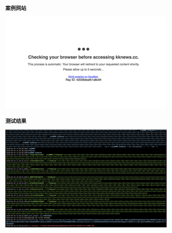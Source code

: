 ### 案例网站
![demo1](https://github.com/aoii103/AntiCloudFare/blob/master/img/demo1.png)

### 测试结果
![demo2](https://github.com/aoii103/AntiCloudFare/blob/master/img/demo2.png?raw=true)
